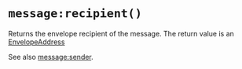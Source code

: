# `message:recipient()`

Returns the envelope recipient of the message.  The return value is an
[EnvelopeAddress](../address/index.md)

See also [message:sender](sender.md).

